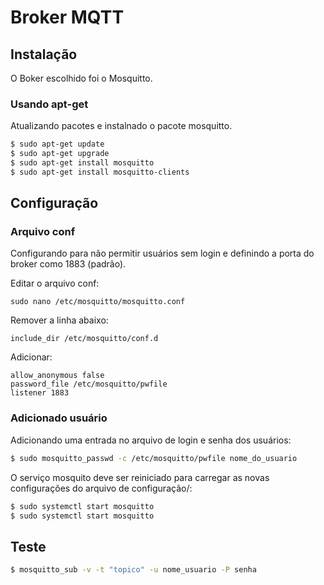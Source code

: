 # Broker MQTT

## Instalação

O Boker escolhido foi o Mosquitto. 

### Usando apt-get 

Atualizando pacotes e instalnado o pacote mosquitto. 

```bash
$ sudo apt-get update 
$ sudo apt-get upgrade
$ sudo apt-get install mosquitto
$ sudo apt-get install mosquitto-clients
```

## Configuração 


### Arquivo conf

Configurando para não permitir usuários sem login e definindo a porta do broker como 1883 (padrão). 

Editar o arquivo conf:
```
sudo nano /etc/mosquitto/mosquitto.conf
```

Remover a linha abaixo: 
```
include_dir /etc/mosquitto/conf.d
```

Adicionar: 
```
allow_anonymous false
password_file /etc/mosquitto/pwfile
listener 1883
```

### Adicionado usuário 

Adicionando uma entrada no arquivo de login e senha dos usuários:
```bash
$ sudo mosquitto_passwd -c /etc/mosquitto/pwfile nome_do_usuario
```

O serviço mosquito deve ser reiniciado para carregar as novas configurações do arquivo de configuração/: 
```bash
$ sudo systemctl start mosquitto
$ sudo systemctl start mosquitto
```

## Teste 
```bash
$ mosquitto_sub -v -t "topico" -u nome_usuario -P senha
```




